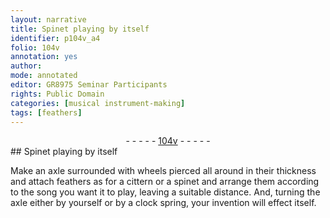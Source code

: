 ```yaml
---
layout: narrative
title: Spinet playing by itself
identifier: p104v_a4
folio: 104v
annotation: yes
author:
mode: annotated
editor: GR8975 Seminar Participants
rights: Public Domain
categories: [musical instrument-making]
tags: [feathers]
---
```


 <div class="folio" align="center">- - - - - <a href="http://gallica.bnf.fr/ark:/12148/btv1b10500001g/f214.image" target="_blank">104v</a> - - - - - </div>     
## Spinet playing by itself

 
<span class="activity"></span>Make an axle surrounded with wheels pierced all around in their thickness and attach <span class="material">feathers</span> as for a cittern or a spinet and arrange them according to the song you want it to play, leaving a suitable distance. And, turning the axle either by yourself or by a <span class="tool">clock spring</span>, your invention will effect itself.
 <span class="figure"></span> 